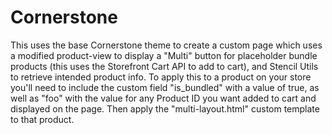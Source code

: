 # Cornerstone
This uses the base Cornerstone theme to create a custom page which uses a modified product-view to display a "Multi" button for placeholder bundle products (this uses the Storefront Cart API to add to cart), and Stencil Utils to retrieve intended product info. To apply this to a product on your store you'll need to include the custom field "is_bundled" with a value of true, as well as "foo" with the value for any Product ID you want added to cart and displayed on the page. Then apply the "multi-layout.html" custom template to that product.
